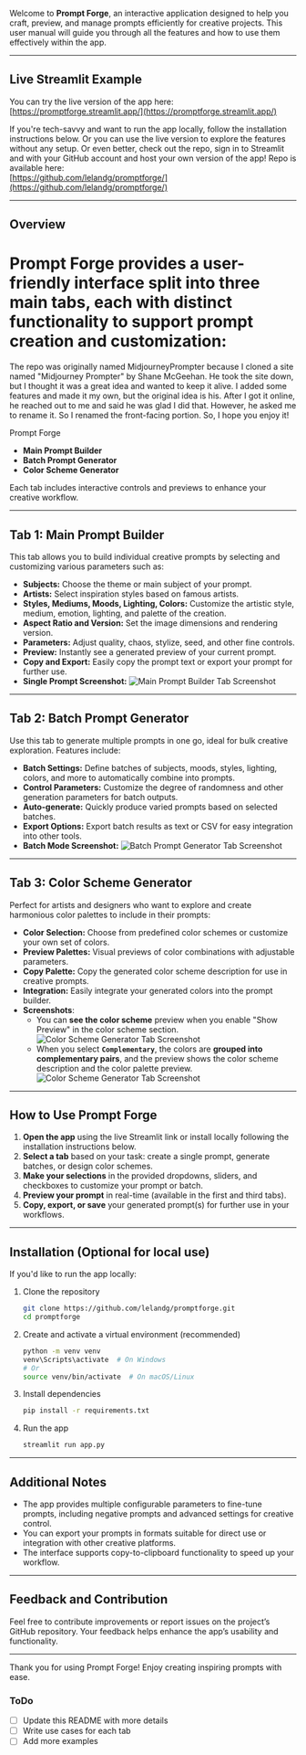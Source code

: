 Welcome to **Prompt Forge**, an interactive application designed to help you craft, preview, and manage prompts efficiently for creative projects. This user manual will guide you through all the features and how to use them effectively within the app.

---

## Live Streamlit Example

You can try the live version of the app here:  
[https://promptforge.streamlit.app/](https://promptforge.streamlit.app/)

If you're tech-savvy and want to run the app locally, follow the installation instructions below. 
Or you can use the live version to explore the features without any setup. 
Or even better, check out the repo, sign in to Streamlit and with your GitHub account and host your own version of the app!
Repo is available here:  
[https://github.com/lelandg/promptforge/](https://github.com/lelandg/promptforge/)

---

## Overview

# Prompt Forge provides a user-friendly interface split into three main tabs, each with distinct functionality to support prompt creation and customization:

The repo was originally named MidjourneyPrompter because I cloned a site named "Midjourney Prompter" by Shane McGeehan. He took the site down, but I thought it was a great idea and wanted to keep it alive. I added some features and made it my own, but the original idea is his. After I got it online, he reached out to me and said he was glad I did that. However, he asked me to rename it. So I renamed the front-facing portion. So, I hope you enjoy it!

Prompt Forge 
- **Main Prompt Builder**  
- **Batch Prompt Generator**  
- **Color Scheme Generator**  

Each tab includes interactive controls and previews to enhance your creative workflow.

---

## Tab 1: Main Prompt Builder

This tab allows you to build individual creative prompts by selecting and customizing various parameters such as:

- **Subjects:** Choose the theme or main subject of your prompt.  
- **Artists:** Select inspiration styles based on famous artists.  
- **Styles, Mediums, Moods, Lighting, Colors:** Customize the artistic style, medium, emotion, lighting, and palette of the creation.  
- **Aspect Ratio and Version:** Set the image dimensions and rendering version.  
- **Parameters:** Adjust quality, chaos, stylize, seed, and other fine controls.  
- **Preview:** Instantly see a generated preview of your current prompt.  
- **Copy and Export:** Easily copy the prompt text or export your prompt for further use. 
- **Single Prompt Screenshot:**
  ![Main Prompt Builder Tab Screenshot](assets/ScreenshotSinglePrompt.png)

---

## Tab 2: Batch Prompt Generator

Use this tab to generate multiple prompts in one go, ideal for bulk creative exploration. Features include:

- **Batch Settings:** Define batches of subjects, moods, styles, lighting, colors, and more to automatically combine into prompts.  
- **Control Parameters:** Customize the degree of randomness and other generation parameters for batch outputs.  
- **Auto-generate:** Quickly produce varied prompts based on selected batches.  
- **Export Options:** Export batch results as text or CSV for easy integration into other tools.
- **Batch Mode Screenshot:**
  ![Batch Prompt Generator Tab Screenshot](assets/ScreenshotBatchMode.png)

---

## Tab 3: Color Scheme Generator

Perfect for artists and designers who want to explore and create harmonious color palettes to include in their prompts:

- **Color Selection:** Choose from predefined color schemes or customize your own set of colors.  
- **Preview Palettes:** Visual previews of color combinations with adjustable parameters.  
- **Copy Palette:** Copy the generated color scheme description for use in creative prompts.  
- **Integration:** Easily integrate your generated colors into the prompt builder.
- **Screenshots**: 
  - You can **see the color scheme** preview when you enable "Show Preview" in the color scheme section.
  ![Color Scheme Generator Tab Screenshot](assets/ScreenshotColors.png)
  - When you select **`Complementary`**, the colors are **grouped into complementary pairs**, and the preview shows the color scheme description and the color palette preview.
  ![Color Scheme Generator Tab Screenshot](assets/ScreenshotColorsComp.png)

---

## How to Use Prompt Forge

1. **Open the app** using the live Streamlit link or install locally following the installation instructions below.  
2. **Select a tab** based on your task: create a single prompt, generate batches, or design color schemes.  
3. **Make your selections** in the provided dropdowns, sliders, and checkboxes to customize your prompt or batch.  
4. **Preview your prompt** in real-time (available in the first and third tabs).  
5. **Copy, export, or save** your generated prompt(s) for further use in your workflows.

---

## Installation (Optional for local use)

If you'd like to run the app locally:

1. Clone the repository  
   ```bash
   git clone https://github.com/lelandg/promptforge.git
   cd promptforge
   ```
2. Create and activate a virtual environment (recommended)  
   ```bash
   python -m venv venv
   venv\Scripts\activate  # On Windows
   # Or
   source venv/bin/activate  # On macOS/Linux
   ```
3. Install dependencies  
   ```bash
   pip install -r requirements.txt
   ```
4. Run the app  
   ```bash
   streamlit run app.py
   ```

---

## Additional Notes

- The app provides multiple configurable parameters to fine-tune prompts, including negative prompts and advanced settings for creative control.  
- You can export your prompts in formats suitable for direct use or integration with other creative platforms.  
- The interface supports copy-to-clipboard functionality to speed up your workflow.

---

## Feedback and Contribution

Feel free to contribute improvements or report issues on the project’s GitHub repository. Your feedback helps enhance the app’s usability and functionality.

---

Thank you for using Prompt Forge! Enjoy creating inspiring prompts with ease.

### ToDo
- [ ] Update this README with more details
- [ ] Write use cases for each tab
- [ ] Add more examples
